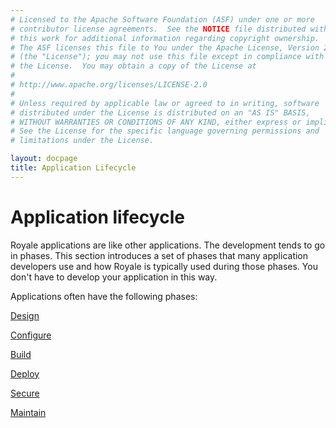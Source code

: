 ```yaml
---
# Licensed to the Apache Software Foundation (ASF) under one or more
# contributor license agreements.  See the NOTICE file distributed with
# this work for additional information regarding copyright ownership.
# The ASF licenses this file to You under the Apache License, Version 2.0
# (the "License"); you may not use this file except in compliance with
# the License.  You may obtain a copy of the License at
# 
# http://www.apache.org/licenses/LICENSE-2.0
# 
# Unless required by applicable law or agreed to in writing, software
# distributed under the License is distributed on an "AS IS" BASIS,
# WITHOUT WARRANTIES OR CONDITIONS OF ANY KIND, either express or implied.
# See the License for the specific language governing permissions and
# limitations under the License.

layout: docpage
title: Application Lifecycle
---
```

# Application lifecycle

Royale applications are like other applications.  The development tends to go in phases.  This section introduces a set of phases that many application developers use and how Royale is typically used during those phases.  You don't have to develop your application in this way.

Applications often have the following phases:

[Design](create-an-application/application-lifecycle/design.html)

[Configure](create-an-application/application-lifecycle/configure.html)

[Build](create-an-application/application-lifecycle/build.html)

[Deploy](create-an-application/application-lifecycle/deploy.html)

[Secure](create-an-application/application-lifecycle/secure.html)

[Maintain](create-an-application/application-lifecycle/maintain.html)
